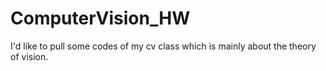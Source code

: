 # ComputerVision_HW
 I'd like to pull some codes of my cv class which is mainly about the theory of vision.
